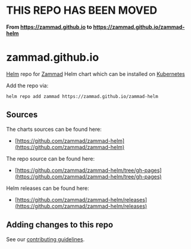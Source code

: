 # THIS REPO HAS BEEN MOVED

**From https://zammad.github.io to https://zammad.github.io/zammad-helm**

# zammad.github.io
[Helm](https://helm.sh) repo for [Zammad](https://zammad.org) Helm chart which can be installed on [Kubernetes](https://kubernetes.io)

Add the repo via:

```console
helm repo add zammad https://zammad.github.io/zammad-helm
```

## Sources

The charts sources can be found here:

* [https://github.com/zammad/zammad-helm](https://github.com/zammad/zammad-helm)

The repo source can be found here:

* [https://github.com/zammad/zammad-helm/tree/gh-pages](https://github.com/zammad/zammad-helm/tree/gh-pages)

Helm releases can be found here:

* [https://github.com/zammad/zammad-helm/releases](https://github.com/zammad/zammad-helm/releases)

## Adding changes to this repo

See our [contributing guidelines](https://github.com/zammad/zammad-helm/blob/master/CONTRIBUTING.md).
